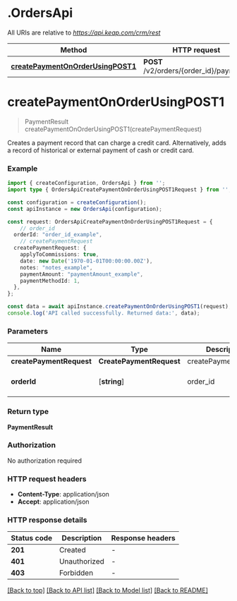 # .OrdersApi

All URIs are relative to *https://api.keap.com/crm/rest*

Method | HTTP request | Description
------------- | ------------- | -------------
[**createPaymentOnOrderUsingPOST1**](OrdersApi.md#createPaymentOnOrderUsingPOST1) | **POST** /v2/orders/{order_id}/payments | Create a Payment


# **createPaymentOnOrderUsingPOST1**
> PaymentResult createPaymentOnOrderUsingPOST1(createPaymentRequest)

Creates a payment record that can charge a credit card. Alternatively, adds a record of historical or external payment of cash or credit card.

### Example


```typescript
import { createConfiguration, OrdersApi } from '';
import type { OrdersApiCreatePaymentOnOrderUsingPOST1Request } from '';

const configuration = createConfiguration();
const apiInstance = new OrdersApi(configuration);

const request: OrdersApiCreatePaymentOnOrderUsingPOST1Request = {
    // order_id
  orderId: "order_id_example",
    // createPaymentRequest
  createPaymentRequest: {
    applyToCommissions: true,
    date: new Date('1970-01-01T00:00:00.00Z'),
    notes: "notes_example",
    paymentAmount: "paymentAmount_example",
    paymentMethodId: 1,
  },
};

const data = await apiInstance.createPaymentOnOrderUsingPOST1(request);
console.log('API called successfully. Returned data:', data);
```


### Parameters

Name | Type | Description  | Notes
------------- | ------------- | ------------- | -------------
 **createPaymentRequest** | **CreatePaymentRequest**| createPaymentRequest |
 **orderId** | [**string**] | order_id | defaults to undefined


### Return type

**PaymentResult**

### Authorization

No authorization required

### HTTP request headers

 - **Content-Type**: application/json
 - **Accept**: application/json


### HTTP response details
| Status code | Description | Response headers |
|-------------|-------------|------------------|
**201** | Created |  -  |
**401** | Unauthorized |  -  |
**403** | Forbidden |  -  |

[[Back to top]](#) [[Back to API list]](README.md#documentation-for-api-endpoints) [[Back to Model list]](README.md#documentation-for-models) [[Back to README]](README.md)


